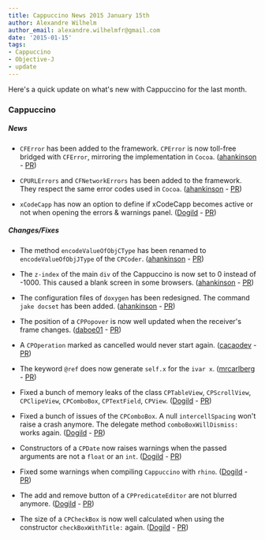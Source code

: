 ```yaml
---
title: Cappuccino News 2015 January 15th
author: Alexandre Wilhelm
author_email: alexandre.wilhelmfr@gmail.com
date: '2015-01-15'
tags:
- Cappuccino
- Objective-J
- update
---
```


Here's a quick update on what's new with Cappuccino for the last month.

### Cappuccino

##### News

- `CFError` has been added to the framework. `CPError` is now toll-free bridged with `CFError`, mirroring the implementation in `Cocoa`. ([ahankinson](https://github.com/ahankinson) - [PR](https://github.com/cappuccino/cappuccino/pull/2243))

- `CPURLErrors` and `CFNetworkErrors` has been added to the framework. They respect the same error codes used in `Cocoa`. ([ahankinson](https://github.com/ahankinson) - [PR](https://github.com/cappuccino/cappuccino/pull/2243))

- `xCodeCapp` has now an option to define if xCodeCapp becomes active or not when opening the errors & warnings panel. ([Dogild](https://github.com/Dogild) - [PR](https://github.com/cappuccino/cappuccino/pull/2292))

##### Changes/Fixes

- The method `encodeValueOfObjCType` has been renamed to `encodeValueOfObjJType` of the `CPCoder`. ([ahankinson](https://github.com/ahankinson) - [PR](https://github.com/cappuccino/cappuccino/pull/2243))

- The `z-index` of the main `div` of the Cappuccino is now set to 0 instead of -1000. This caused a blank screen in some browsers. ([ahankinson](https://github.com/ahankinson) - [PR](https://github.com/cappuccino/cappuccino/pull/2267))

- The configuration files of `doxygen` has been redesigned. The command `jake docset` has been added. ([ahankinson](https://github.com/ahankinson) - [PR](https://github.com/cappuccino/cappuccino/pull/2252))

- The position of a `CPPopover` is now well updated when the receiver's frame changes. ([daboe01](https://github.com/daboe01) - [PR](https://github.com/cappuccino/cappuccino/pull/2288))

- A `CPOperation` marked as cancelled would never start again. ([cacaodev](https://github.com/cacaodev) - [PR](https://github.com/cappuccino/cappuccino/pull/2287))

- The keyword `@ref` does now generate `self.x` for the `ivar x`. ([mrcarlberg](https://github.com/mrcarlberg) - [PR](https://github.com/cappuccino/cappuccino/pull/2269))

- Fixed a bunch of memory leaks of the class `CPTableView`, `CPScrollView`, `CPClipeView`, `CPComboBox`, `CPTextField`, `CPView`. ([Dogild](https://github.com/Dogild) - [PR](https://github.com/cappuccino/cappuccino/pull/2264))

- Fixed a bunch of issues of the `CPComboBox`. A null `intercellSpacing` won't raise a crash anymore. The delegate method `comboBoxWillDismiss:` works again. ([Dogild](https://github.com/Dogild) - [PR](https://github.com/cappuccino/cappuccino/pull/2264))

- Constructors of a `CPDate` now raises warnings when the passed arguments are not a `float` or an `int`. ([Dogild](https://github.com/Dogild) - [PR](https://github.com/cappuccino/cappuccino/pull/2227))

- Fixed some warnings when compiling `Cappuccino` with `rhino`. ([Dogild](https://github.com/Dogild) - [PR](https://github.com/cappuccino/cappuccino/pull/2291))

- The add and remove button of a `CPPredicateEditor` are not blurred anymore. ([Dogild](https://github.com/Dogild) - [PR](https://github.com/cappuccino/cappuccino/pull/2290))

- The size of a `CPCheckBox` is now well calculated when using the constructor `checkBoxWithTitle:` again. ([Dogild](https://github.com/Dogild) - [PR](https://github.com/cappuccino/cappuccino/pull/2289))

